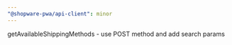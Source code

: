 ```yaml
---
"@shopware-pwa/api-client": minor
---
```


getAvailableShippingMethods - use POST method and add search params
